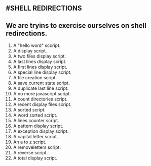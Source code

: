 #SHELL REDIRECTIONS
--------------------------------------
We are tryins to exercise ourselves on shell redirections.
-------------------------------------------
1. A "hello word" sccript.
2. A display script.
3. A two files display script.
4. A last lines display script.
5. A first lines display script.
6. A special line display script.
7. A file creation script.
8. A save current state script.
9. A duplicate last line script.
10. A no more javascript script.
11. A count directories script.
12. A recent display files script.
13. A sorted script.
14. A word sorted script.
15. A lines counter script.
16. A pattern display script.
17. A  exception display script.
18. A capital letter script.
19. An a to z script.
20. A removeletters script.
21. A reverse script.
22. A total display script.
